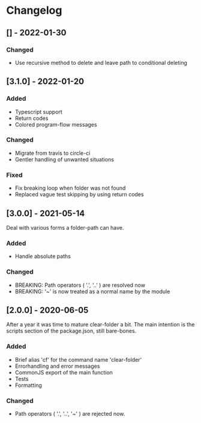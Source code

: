 # Changelog

## [] - 2022-01-30

### Changed
- Use recursive method to delete and leave path to conditional deleting


## [3.1.0] - 2022-01-20

### Added
- Typescript support
- Return codes
- Colored program-flow messages

### Changed
- Migrate from travis to circle-ci
- Gentler handling of unwanted situations

### Fixed
- Fix breaking loop when folder was not found
- Replaced vague test skipping by using return codes


## [3.0.0] - 2021-05-14

Deal with various forms a folder-path can have.

### Added
- Handle absolute paths

### Changed
- BREAKING: Path operators ( '.', '..' ) are resolved now
- BREAKING: '~' is now treated as a normal name by the module


## [2.0.0] - 2020-06-05

After a year it was time to mature clear-folder a bit.
The main intention is the scripts section of the package.json,
still bare-bones.

### Added
- Brief alias 'cf' for the command name 'clear-folder'
- Errorhandling and error messages
- CommonJS export of the main function
- Tests
- Formatting

### Changed
- Path operators ( '.', '..', '~' ) are rejected now.

